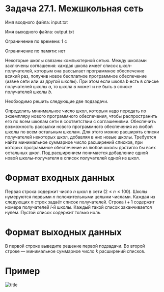 # Задача 27.1. Межшкольная сеть

Имя входного файла: input.txt

Имя выходного файла: output.txt

Ограничение по времени: 1 с

Ограничение по памяти: нет

Некоторые школы связаны компьютерной сетью. Между школами заключены соглашения: каждая школа имеет список школ-получателей, которым она рассылает программное обеспечение всякий раз, получив новое бесплатное программное обеспечение (извне сети или из другой школы). При этом если школа $b$ есть в списке получателей школы $a$, то школа $a$ может и не быть в списке получателей школы $b$.

Необходимо решить следующие две подзадачи.

Определить минимальное число школ, которым надо передать по экземпляру нового программного обеспечения, чтобы распространить его по всем школам сети в соответствии с соглашениями.
Обеспечить возможность рассылки нового программного обеспечения из любой школы по всем остальным школам. Для этого можно расширять списки получателей некоторых школ, добавляя в них новые школы. Требуется найти минимальное суммарное число расширений списков, при которых программное обеспечение из любой школы достигло бы всех остальных школ. Под расширением понимается добавление одной новой школы-получателя в список получателей одной из школ.
# Формат входных данных
Первая строка содержит число $n$ школ в сети $(2 ≤ n ≤ 100)$. Школы нумеруются первыми $n$ положительными целыми числами.
Каждая из следующих $n$ строк задаёт список получателей. Строка $i + 1$ содержит номера получателей $i$-й школы. Каждый такой список заканчивается нулём. Пустой список содержит только ноль.

# Формат выходных данных
В первой строке выведите решение первой подзадачи.
Во второй строке — минимальное суммарное число $k$ расширений списков.

# Пример

![title](https://drive.google.com/uc?export=view&id=1lIaHtTAYfHT3mc9eZc0pL1VT5EVVuqbU)
